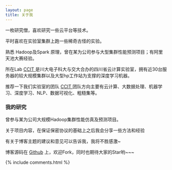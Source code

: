```yaml
---
layout: page
title: 关于我 
---
```


一枚研究僧，喜欢研究一些云平台等技术。
<p>
平时喜欢在实验室集群上跑一些稀奇古怪的实验。
<p>
熟悉 Hadoop及Spark 原理，曾在某为公司参与大型集群性能预测项目；有阿里天池大赛经验。

<p>

所在Lab
<a target="_blank" href="http://sist.swjtu.edu.cn/ccit/research.html"> CCIT </a>
是川大电子科大与交大合办的四川省云计算实验室，拥有近30台服务器的较大规模集群以及大型hp工作站为支撑的深度学习机器。
<p>

推荐一下我们实验室的团队
<a target="_blank" href="http://sist.swjtu.edu.cn/ccit/research.html"> CCIT </a>
团队方向主要有云计算、大数据处理、机器学习、深度学习、NLP、数据可视化、粗糙集等。

<p>

<h3> 我的研究 </h3>  

<p>

曾参与某为公司大规模Hadoop集群性能仿真及预测项目。

<p>

关于项目内容，在保证保密协议的基础上之后我会分享一些方法和经验 

<p>

有关于博客主题的建议和意见可以告诉我，我将不胜感激~ 

<p> 

博客源码在 <a target="_blank" href='https://github.com/NingSM/NingSM.github.io/'>Github</a> 上，欢迎Fork，同时也期待大家的Star哟~~~

<p> 

<p> 

<p> 


{% include comments.html %}

